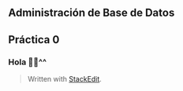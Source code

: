 ﻿## Administración de Base de Datos
## Práctica 0
### Hola ^^



> Written with [StackEdit](https://stackedit.io/).
